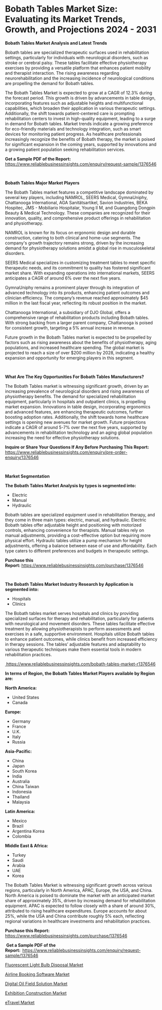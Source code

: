 <p><h1>Bobath Tables Market Size: Evaluating its Market Trends, Growth, and Projections 2024 - 2031</h1></p><p><strong>Bobath Tables Market Analysis and Latest Trends</strong></p>
<p><p>Bobath tables are specialized therapeutic surfaces used in rehabilitation settings, particularly for individuals with neurological disorders, such as stroke or cerebral palsy. These tables facilitate effective physiotherapy exercises by providing a versatile platform that enhances patient mobility and therapist interaction. The rising awareness regarding neurorehabilitation and the increasing incidence of neurological conditions are propelling the demand for Bobath tables.</p><p>The Bobath Tables Market is expected to grow at a CAGR of 12.3% during the forecast period. This growth is driven by advancements in table design, incorporating features such as adjustable heights and multifunctional capabilities, which broaden their application in various therapeutic settings. Additionally, the shift towards patient-centered care is prompting rehabilitation centers to invest in high-quality equipment, leading to a surge in demand for Bobath tables. Market trends indicate a growing preference for eco-friendly materials and technology integration, such as smart devices for monitoring patient progress. As healthcare professionals increasingly recognize the benefits of Bobath therapy, the market is poised for significant expansion in the coming years, supported by innovations and a growing patient population seeking rehabilitation services.</p></p>
<p><strong>Get a Sample PDF of the Report:&nbsp;</strong> <a href="https://www.reliablebusinessinsights.com/enquiry/request-sample/1376546?utm_campaign=1722&utm_medium=2&utm_source=Github&utm_content=ia&utm_term=23102024&utm_id=bobath-tables">https://www.reliablebusinessinsights.com/enquiry/request-sample/1376546</a></p>
<p>&nbsp;</p>
<p><strong>Bobath Tables Major Market Players</strong></p>
<p><p>The Bobath Tables market features a competitive landscape dominated by several key players, including NAMROL, SEERS Medical, GymnaUniphy, Chattanooga International, AGA Sanitätsartikel, Savion Industries, BEKA Hospitec, JMS - Mobiliario Hospitalar, Young Il M, and Guangdong Dongpin Beauty & Medical Technology. These companies are recognized for their innovation, quality, and comprehensive product offerings in rehabilitation and physiotherapy.</p><p>NAMROL is known for its focus on ergonomic design and durable construction, catering to both clinical and home-use segments. The company's growth trajectory remains strong, driven by the increasing demand for physiotherapy solutions amidst a global rise in musculoskeletal disorders.</p><p>SEERS Medical specializes in customizing treatment tables to meet specific therapeutic needs, and its commitment to quality has fostered significant market share. With expanding operations into international markets, SEERS anticipates a CAGR of around 6% over the next five years.</p><p>GymnaUniphy remains a prominent player through its integration of advanced technology into its products, enhancing patient outcomes and clinician efficiency. The company’s revenue reached approximately $45 million in the last fiscal year, reflecting its robust position in the market.</p><p>Chattanooga International, a subsidiary of DJO Global, offers a comprehensive range of rehabilitation products including Bobath tables. With strong backing from a larger parent company, Chattanooga is poised for consistent growth, targeting a 5% annual increase in revenue.</p><p>Future growth in the Bobath Tables market is expected to be propelled by factors such as rising awareness about the benefits of physiotherapy, aging populations, and increased healthcare spending. The global market is projected to reach a size of over $200 million by 2028, indicating a healthy expansion and opportunity for emerging players in this segment.</p></p>
<p>&nbsp;</p>
<p><strong>What Are The Key Opportunities For Bobath Tables Manufacturers?</strong></p>
<p><p>The Bobath Tables market is witnessing significant growth, driven by an increasing prevalence of neurological disorders and rising awareness of physiotherapy benefits. The demand for specialized rehabilitation equipment, particularly in hospitals and outpatient clinics, is propelling market expansion. Innovations in table design, incorporating ergonomics and advanced features, are enhancing therapeutic outcomes, further boosting adoption rates. Additionally, the shift towards home healthcare settings is opening new avenues for market growth. Future projections indicate a CAGR of around 5-7% over the next five years, supported by advancements in rehabilitation technology and an aging global population increasing the need for effective physiotherapy solutions.</p></p>
<p><strong>Inquire or Share Your Questions If Any Before Purchasing This Report:</strong> <a href="https://www.reliablebusinessinsights.com/enquiry/pre-order-enquiry/1376546?utm_campaign=1722&utm_medium=2&utm_source=Github&utm_content=ia&utm_term=23102024&utm_id=bobath-tables">https://www.reliablebusinessinsights.com/enquiry/pre-order-enquiry/1376546</a></p>
<p>&nbsp;</p>
<p><strong>Market Segmentation</strong></p>
<p><strong>The Bobath Tables Market Analysis by types is segmented into:</strong></p>
<p><ul><li>Electric</li><li>Manual</li><li>Hydraulic</li></ul></p>
<p><p>Bobath tables are specialized equipment used in rehabilitation therapy, and they come in three main types: electric, manual, and hydraulic. Electric Bobath tables offer adjustable height and positioning with motorized controls, enhancing convenience for therapists. Manual tables rely on manual adjustments, providing a cost-effective option but requiring more physical effort. Hydraulic tables utilize a pump mechanism for height adjustments, offering a balance between ease of use and affordability. Each type caters to different preferences and budgets in therapeutic settings.</p></p>
<p><strong>Purchase this Report:&nbsp;</strong><a href="https://www.reliablebusinessinsights.com/purchase/1376546?utm_campaign=1722&utm_medium=2&utm_source=Github&utm_content=ia&utm_term=23102024&utm_id=bobath-tables">https://www.reliablebusinessinsights.com/purchase/1376546</a></p>
<p>&nbsp;</p>
<p><strong>The Bobath Tables Market Industry Research by Application is segmented into:</strong></p>
<p><ul><li>Hospitals</li><li>Clinics</li></ul></p>
<p><p>The Bobath tables market serves hospitals and clinics by providing specialized surfaces for therapy and rehabilitation, particularly for patients with neurological and movement disorders. These tables facilitate effective treatment by allowing physiotherapists to perform assessments and exercises in a safe, supportive environment. Hospitals utilize Bobath tables to enhance patient outcomes, while clinics benefit from increased efficiency in therapy sessions. The tables’ adjustable features and adaptability to various therapeutic techniques make them essential tools in modern rehabilitation practices.</p></p>
<p><a href="https://www.reliablebusinessinsights.com/bobath-tables-market-r1376546?utm_campaign=1722&utm_medium=2&utm_source=Github&utm_content=ia&utm_term=23102024&utm_id=bobath-tables">&nbsp;https://www.reliablebusinessinsights.com/bobath-tables-market-r1376546</a></p>
<p><strong>In terms of Region, the Bobath Tables Market Players available by Region are:</strong></p>
<p>
    <p> <strong> North America: </strong>
        <ul>
            <li>United States</li>
            <li>Canada</li>
        </ul>
        </p> 
    <p> <strong> Europe: </strong>
        <ul>
            <li>Germany</li>
            <li>France</li>
            <li>U.K.</li>
            <li>Italy</li>
            <li>Russia</li>
        </ul>
        </p> 
    <p> <strong> Asia-Pacific: </strong>
        <ul>
            <li>China</li>
            <li>Japan</li>
            <li>South Korea</li>
            <li>India</li>
            <li>Australia</li>
            <li>China Taiwan</li>
            <li>Indonesia</li>
            <li>Thailand</li>
            <li>Malaysia</li>
        </ul>
        </p> 
    <p> <strong> Latin America: </strong>
        <ul>
            <li>Mexico</li>
            <li>Brazil</li>
            <li>Argentina Korea</li>
            <li>Colombia</li>
        </ul>
        </p> 
    <p> <strong> Middle East & Africa: </strong>
        <ul>
            <li>Turkey</li>
            <li>Saudi</li>
            <li>Arabia</li>
            <li>UAE</li>
            <li>Korea</li>
        </ul>
    </p>
    </p>
<p><p>The Bobath Tables Market is witnessing significant growth across various regions, particularly in North America, APAC, Europe, the USA, and China. North America is poised to dominate the market with an anticipated market share of approximately 35%, driven by increasing demand for rehabilitation equipment. APAC is expected to follow closely with a share of around 30%, attributed to rising healthcare expenditures. Europe accounts for about 25%, while the USA and China contribute roughly 5% each, reflecting regional variations in healthcare investments and rehabilitation practices.</p></p>
<p><strong>Purchase this Report: </strong><a href="https://www.reliablebusinessinsights.com/purchase/1376546?utm_campaign=1722&utm_medium=2&utm_source=Github&utm_content=ia&utm_term=23102024&utm_id=bobath-tables">https://www.reliablebusinessinsights.com/purchase/1376546</a></p>
<p>&nbsp;<strong>Get a Sample PDF of the Report:&nbsp;&nbsp;</strong><a href="https://www.reliablebusinessinsights.com/enquiry/request-sample/1376546?utm_campaign=1722&utm_medium=2&utm_source=Github&utm_content=ia&utm_term=23102024&utm_id=bobath-tables">https://www.reliablebusinessinsights.com/enquiry/request-sample/1376546</a></p>
<p><strong></strong></p>
<p><p><a href="https://www.linkedin.com/pulse/fluorescent-light-bulb-disposal-market-analysis-report-s7jbe?utm_campaign=1722&utm_medium=2&utm_source=Github&utm_content=ia&utm_term=23102024&utm_id=bobath-tables">Fluorescent Light Bulb Disposal Market</a></p><p><a href="https://www.linkedin.com/pulse/airline-booking-software-market-size-status-forecast-2024-2031-6ahze?utm_campaign=1722&utm_medium=2&utm_source=Github&utm_content=ia&utm_term=23102024&utm_id=bobath-tables">Airline Booking Software Market</a></p><p><a href="https://www.linkedin.com/pulse/emerging-opportunities-challenges-global-digital-oil-field-3vdie?utm_campaign=1722&utm_medium=2&utm_source=Github&utm_content=ia&utm_term=23102024&utm_id=bobath-tables">Digital Oil Field Solution Market</a></p><p><a href="https://www.linkedin.com/pulse/exhibition-construction-momentum-charting-148-cagr-path-2024-2031-3jyte?utm_campaign=1722&utm_medium=2&utm_source=Github&utm_content=ia&utm_term=23102024&utm_id=bobath-tables">Exhibition Construction Market</a></p><p><a href="https://www.linkedin.com/pulse/etravel-market-global-trends-forecast-2024-2031-market-savvy-1smhe?utm_campaign=1722&utm_medium=2&utm_source=Github&utm_content=ia&utm_term=23102024&utm_id=bobath-tables">eTravel Market</a></p></p>